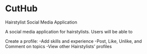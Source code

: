 # CutHub

Hairstylist Social Media Application

A social media application for hairstylists. Users will be able to

Create a profile:
-Add skills and experience
-Post, Like, Unlike, and Comment on topics
-View other Hairstylists' profiles
